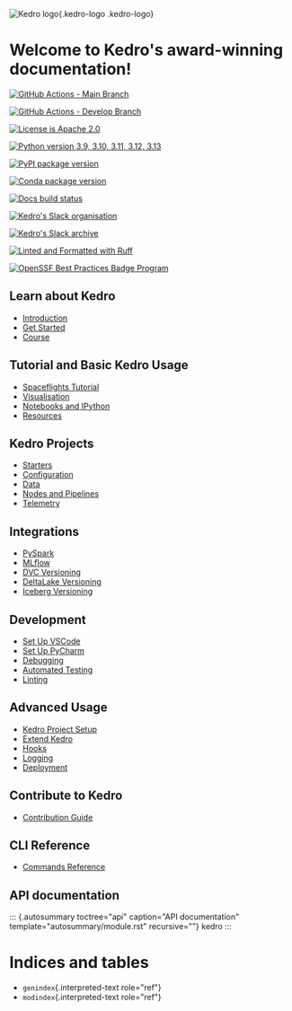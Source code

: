 ![Kedro logo](https://raw.githubusercontent.com/kedro-org/kedro/main/static/img/kedro_banner.png){.kedro-logo
.kedro-logo}

# Welcome to Kedro\'s award-winning documentation!

[![GitHub Actions - Main Branch](https://img.shields.io/github/actions/workflow/status/kedro-org/kedro/all-checks.yml?label=main)](https://github.com/kedro-org/kedro/actions/workflows/all-checks.yml?query=branch%3Amain)

[![GitHub Actions - Develop Branch](https://img.shields.io/github/actions/workflow/status/kedro-org/kedro/all-checks.yml?branch=develop&label=develop)](https://github.com/kedro-org/kedro/actions/workflows/all-checks.yml?query=branch%3Adevelop)

[![License is Apache 2.0](https://img.shields.io/badge/license-Apache%202.0-blue.svg)](https://opensource.org/license/apache2-0-php/)

[![Python version 3.9, 3.10, 3.11, 3.12, 3.13](https://img.shields.io/badge/3.9%20%7C%203.10%20%7C%203.11%20%7C%203.12%20%7C%203.13-blue.svg)](https://pypi.org/project/kedro/)

[![PyPI package version](https://badge.fury.io/py/kedro.svg)](https://pypi.org/project/kedro/)

[![Conda package version](https://img.shields.io/conda/vn/conda-forge/kedro.svg)](https://anaconda.org/conda-forge/kedro)

[![Docs build status](https://readthedocs.org/projects/kedro/badge/?version=stable)](https://docs.kedro.org/)

[![Kedro\'s Slack organisation](https://img.shields.io/badge/slack-chat-blueviolet.svg?label=Kedro%20Slack&logo=slack)](https://slack.kedro.org)

[![Kedro\'s Slack archive](https://img.shields.io/badge/slack-archive-blueviolet.svg?label=Kedro%20Slack%20)](https://linen-slack.kedro.org/)

[![Linted and Formatted with Ruff](https://img.shields.io/endpoint?url=https://raw.githubusercontent.com/astral-sh/ruff/main/assets/badge/v2.json)](https://github.com/astral-sh/ruff)

[![OpenSSF Best Practices Badge Program](https://bestpractices.coreinfrastructure.org/projects/6711/badge)](https://bestpractices.coreinfrastructure.org/projects/6711)

## Learn about Kedro

- [Introduction](introduction/index.md)
- [Get Started](get_started/index.md)
- [Course](course/index.md)

## Tutorial and Basic Kedro Usage

- [Spaceflights Tutorial](tutorial/spaceflights_tutorial.md)
- [Visualisation](visualisation/index.md)
- [Notebooks and IPython](notebooks_and_ipython/index.md)
- [Resources](resources/index.md)

## Kedro Projects

- [Starters](starters/index.md)
- [Configuration](configuration/index.md)
- [Data](data/index.md)
- [Nodes and Pipelines](nodes_and_pipelines/index.md)
- [Telemetry](configuration/telemetry.md)

## Integrations

- [PySpark](integrations/pyspark_integration.md)
- [MLflow](integrations/mlflow.md)
- [DVC Versioning](integrations/kedro_dvc_versioning.md)
- [DeltaLake Versioning](integrations/deltalake_versioning.md)
- [Iceberg Versioning](integrations/iceberg_versioning.md)

## Development

- [Set Up VSCode](development/set_up_vscode.md)
- [Set Up PyCharm](development/set_up_pycharm.md)
- [Debugging](development/debugging.md)
- [Automated Testing](development/automated_testing.md)
- [Linting](development/linting.md)

## Advanced Usage

- [Kedro Project Setup](kedro_project_setup/index.md)
- [Extend Kedro](extend_kedro/index.md)
- [Hooks](hooks/index.md)
- [Logging](logging/index.md)
- [Deployment](deployment/index.md)

## Contribute to Kedro

- [Contribution Guide](contribution/index.md)

## CLI Reference

- [Commands Reference](development/commands_reference.md)


## API documentation

::: {.autosummary toctree="api" caption="API documentation" template="autosummary/module.rst" recursive=""}
kedro
:::

# Indices and tables

- `genindex`{.interpreted-text role="ref"}
- `modindex`{.interpreted-text role="ref"}
